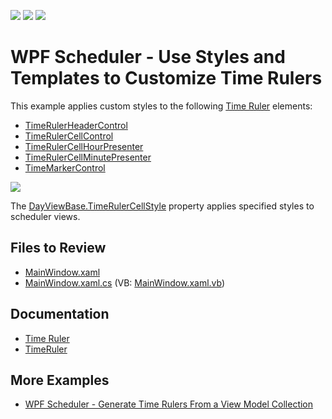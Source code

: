 <!-- default badges list -->
![](https://img.shields.io/endpoint?url=https://codecentral.devexpress.com/api/v1/VersionRange/128655927/22.2.2%2B)
[![](https://img.shields.io/badge/Open_in_DevExpress_Support_Center-FF7200?style=flat-square&logo=DevExpress&logoColor=white)](https://supportcenter.devexpress.com/ticket/details/T610483)
[![](https://img.shields.io/badge/📖_How_to_use_DevExpress_Examples-e9f6fc?style=flat-square)](https://docs.devexpress.com/GeneralInformation/403183)
<!-- default badges end -->

# WPF Scheduler - Use Styles and Templates to Customize Time Rulers

This example applies custom styles to the following [Time Ruler](https://docs.devexpress.com/WPF/404183/controls-and-libraries/scheduler/visual-elements/time-ruler) elements:

* [TimeRulerHeaderControl](https://docs.devexpress.com/WPF/DevExpress.Xpf.Scheduling.Visual.TimeRulerHeaderControl)
* [TimeRulerCellControl](https://docs.devexpress.com/WPF/DevExpress.Xpf.Scheduling.Visual.TimeRulerCellControl)
* [TimeRulerCellHourPresenter](https://docs.devexpress.com/WPF/DevExpress.Xpf.Scheduling.Visual.TimeRulerCellHourPresenter)
* [TimeRulerCellMinutePresenter](https://docs.devexpress.com/WPF/DevExpress.Xpf.Scheduling.Visual.TimeRulerCellMinutePresenter)
* [TimeMarkerControl](https://docs.devexpress.com/WPF/DevExpress.Xpf.Scheduling.Visual.TimeMarkerControl)

![](./media/63e092e1-0a2e-4827-9ade-60ab60d06122.png)

The [DayViewBase.TimeRulerCellStyle](https://docs.devexpress.com/WPF/DevExpress.Xpf.Scheduling.DayViewBase.TimeRulerCellStyle) property applies specified styles to scheduler views.

## Files to Review

* [MainWindow.xaml](./CS/SchedulerCustomizeTimeRulerExample/MainWindow.xaml)
* [MainWindow.xaml.cs](./CS/SchedulerCustomizeTimeRulerExample/MainWindow.xaml.cs) (VB: [MainWindow.xaml.vb](./VB/SchedulerCustomizeTimeRulerExample/MainWindow.xaml.vb))

## Documentation

* [Time Ruler](https://docs.devexpress.com/WPF/404183/controls-and-libraries/scheduler/visual-elements/time-ruler)
* [TimeRuler](https://docs.devexpress.com/WPF/DevExpress.Xpf.Scheduling.TimeRuler)

## More Examples

* [WPF Scheduler - Generate Time Rulers From a View Model Collection](https://github.com/DevExpress-Examples/wpf-scheduler-generate-time-rulers-from-view-model-collection)
